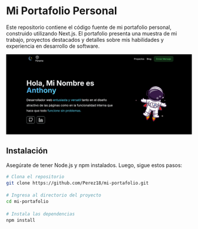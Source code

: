 # Mi Portafolio Personal

Este repositorio contiene el código fuente de mi portafolio personal, construido utilizando Next.js. El portafolio presenta una muestra de mi trabajo, proyectos destacados y detalles sobre mis habilidades y experiencia en desarrollo de software.


![Descripción de la imagen](public/portafolio.png)

## Instalación

Asegúrate de tener Node.js y npm instalados. Luego, sigue estos pasos:

```bash
# Clona el repositorio
git clone https://github.com/Perez18/mi-portafolio.git

# Ingresa al directorio del proyecto
cd mi-portafolio

# Instala las dependencias
npm install
